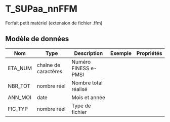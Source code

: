 # T_SUPaa_nnFFM

Forfait petit matériel (extension de fichier .ffm)


## Modèle de données

|Nom|Type|Description|Exemple|Propriétés|
|-|-|-|-|-|
|ETA_NUM|chaîne de caractères|Numéro FINESS e-PMSI|||
|NBR_TOT|nombre réel|Nombre total réalisé|||
|ANN_MOI|date|Mois et année|||
|FIC_TYP|nombre réel|Type de fichier|||
